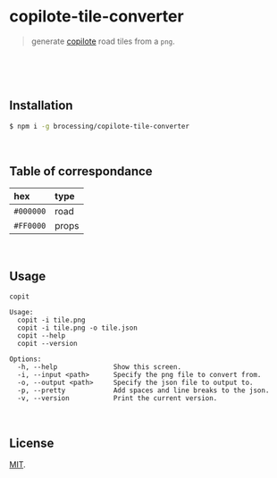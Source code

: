 # copilote-tile-converter
> generate [copilote](https://github.com/brocessing/copilote) road tiles from a `png`.

<br>
<br>
<br>

## Installation
```sh
$ npm i -g brocessing/copilote-tile-converter
```

<br>

## Table of correspondance

| hex | type |
| :--- | :--- |
| `#000000` | road |
| `#FF0000` | props |

<br>

## Usage
```
copit

Usage:
  copit -i tile.png
  copit -i tile.png -o tile.json
  copit --help
  copit --version

Options:
  -h, --help              Show this screen.
  -i, --input <path>      Specify the png file to convert from.
  -o, --output <path>     Specify the json file to output to.
  -p, --pretty            Add spaces and line breaks to the json.
  -v, --version           Print the current version.
```

<br>

## License
[MIT](https://tldrlegal.com/license/mit-license).
